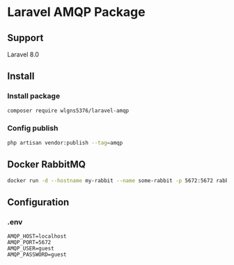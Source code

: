# Laravel AMQP Package

## Support
Laravel 8.0

## Install

### Install package
```sh
composer require wlgns5376/laravel-amqp
```

### Config publish
```sh
php artisan vendor:publish --tag=amqp
```

## Docker RabbitMQ
```sh
docker run -d --hostname my-rabbit --name some-rabbit -p 5672:5672 rabbitmq:3
```

## Configuration

### .env
```
AMQP_HOST=localhost
AMQP_PORT=5672
AMQP_USER=guest
AMQP_PASSWORD=guest
```

